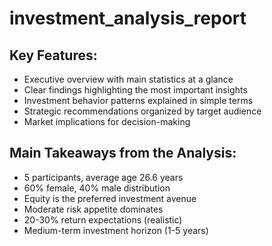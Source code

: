 # investment_analysis_report


## Key Features:

* Executive overview with main statistics at a glance
* Clear findings highlighting the most important insights
* Investment behavior patterns explained in simple terms
* Strategic recommendations organized by target audience
* Market implications for decision-making

## Main Takeaways from the Analysis:

* 5 participants, average age 26.6 years
* 60% female, 40% male distribution
* Equity is the preferred investment avenue
* Moderate risk appetite dominates
* 20-30% return expectations (realistic)
* Medium-term investment horizon (1-5 years)
